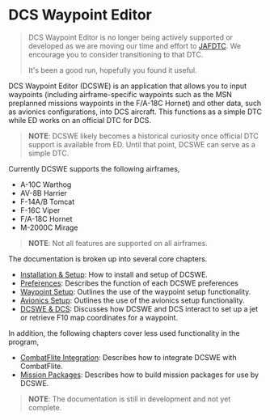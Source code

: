 # DCS Waypoint Editor

> DCS Waypoint Editor is no longer being actively supported or developed as we are moving our
> time and effort to 
> [JAFDTC](https://github.com/51st-Vfw/JAFDTC).
> We encourage you to consider transitioning to that DTC.
>
> It's been a good run, hopefully you found it useful.

DCS Waypoint Editor (DCSWE) is an application that allows you to input waypoints
(including airframe-specific waypoints such as the MSN preplanned missions waypoints in
the F/A-18C Hornet) and other data, such as avionics configurations, into DCS aircraft.
This functions as a simple DTC while ED works on an official DTC for DCS.

> **NOTE**: DCSWE likely becomes a historical curiosity once official DTC support is
> available from ED. Until that point, DCSWE can serve as a simple DTC.

Currently DCSWE supports the following airframes,

* A-10C Warthog
* AV-8B Harrier
* F-14A/B Tomcat
* F-16C Viper
* F/A-18C Hornet
* M-2000C Mirage

> **NOTE**: Not all features are supported on all airframes.

The documentation is broken up into several core chapters.

* [Installation & Setup](https://github.com/51st-Vfw/DCSWaypointEditor/blob/master/documentation/Installation.md):
  How to install and setup of DCSWE.
* [Preferences](https://github.com/51st-Vfw/DCSWaypointEditor/blob/master/documentation/Preferences.md):
  Describes the function of each DCSWE preferences
* [Waypoint Setup](https://github.com/51st-Vfw/DCSWaypointEditor/blob/master/documentation/Waypoint_Setup.md):
  Outlines the use of the waypoint setup functionality.
* [Avionics Setup](https://github.com/51st-Vfw/DCSWaypointEditor/blob/master/documentation/Avionics_Setup.md):
  Outlines the use of the avionics setup functionality.
* [DCSWE & DCS](https://github.com/51st-Vfw/DCSWaypointEditor/blob/master/documentation/DCSWE_DCS.md):
  Discusses how DCSWE and DCS interact to set up a jet or retrieve F10 map
  coordinates for a waypoint.

In addition, the following chapters cover less used functionality in the program,

* [CombatFlite Integration](https://github.com/51st-Vfw/DCSWaypointEditor/blob/master/documentation/CF_Integration.md):
  Describes how to integrate DCSWE with CombatFlite.
* [Mission Packages](https://github.com/51st-Vfw/DCSWaypointEditor/blob/master/documentation/Mission_Packs.md):
  Describes how to build mission packages for use by DCSWE.

> **NOTE**: The documentation is still in development and not yet complete.